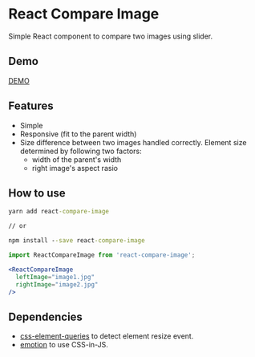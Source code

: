 # React Compare Image

Simple React component to compare two images using slider.

## Demo
[DEMO](https://react-compare-image.firebaseapp.com/)

## Features

- Simple
- Responsive (fit to the parent width)
- Size difference between two images handled correctly. Element size determined by following two factors:
  - width of the parent's width
  - right image's aspect rasio

## How to use
```cmd
yarn add react-compare-image

// or

npm install --save react-compare-image
```

```jsx
import ReactCompareImage from 'react-compare-image';

<ReactCompareImage
  leftImage="image1.jpg"
  rightImage="image2.jpg"
/>
```

## Dependencies
- [css-element-queries](https://github.com/marcj/css-element-queries) to detect element resize event.
- [emotion](https://github.com/emotion-js/emotion) to use CSS-in-JS.